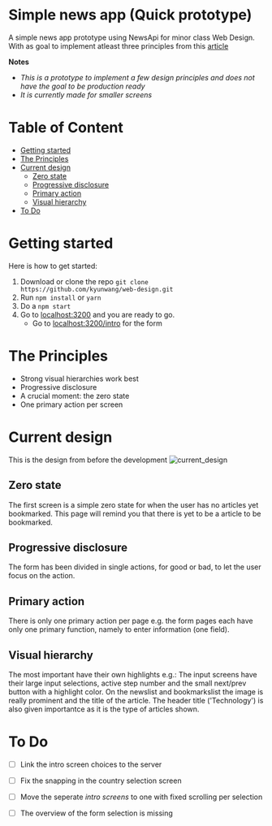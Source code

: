 # Simple news app (Quick prototype)
A simple news app prototype using NewsApi for minor class Web Design. 
With as goal to implement atleast three principles from this [article][article]

**Notes**
- *This is a prototype to implement a few design principles and does not have the goal to be production ready*
- *It is currently made for smaller screens*

# Table of Content
- [Getting started](#getting-started)
- [The Principles](#the-principles)
- [Current design](#current-design)
	- [Zero state](#zero-state)
	- [Progressive disclosure](#progressive-disclose)
	- [Primary action](#primary-action)
	- [Visual hierarchy](#visual-hierarchy)
- [To Do](#to-do)

# Getting started
Here is how to get started:
1. Download or clone the repo `git clone https://github.com/kyunwang/web-design.git`
2. Run `npm install` or `yarn`
3. Do a `npm start`
4. Go to [localhost:3200](localhost:3200) and you are ready to go.
	- Go to [localhost:3200/intro](localhost:3200/intro) for the form

# The Principles
- Strong visual hierarchies work best
- Progressive disclosure
- A crucial moment: the zero state
- One primary action per screen

# Current design
This is the design from before the development
![current_design](current_design.png)

## Zero state
The first screen is a simple zero state for when the user has no articles yet bookmarked.
This page will remind you that there is yet to be a article to be bookmarked.

## Progressive disclosure
The form has been divided in single actions, for good or bad, to let the user focus on the action.

## Primary action
There is only one primary action per page e.g. the form pages each have only one primary function, namely to enter information (one field).

## Visual hierarchy
The most important have their own highlights e.g.:
The input screens have their large input selections, active step number and the small next/prev button with a highlight color.
On the newslist and bookmarkslist the image is really prominent and the title of the article. The header title ('Technology') is also given importantce as it is the type of articles shown.


# To Do
- [ ] Link the intro screen choices to the server
- [ ] Fix the snapping in the country selection screen
- [ ] Move the seperate *intro screens* to one with fixed scrolling per selection
- [ ] The overview of the form selection is missing


[article]: http://bokardo.com/principles-of-user-interface-design/